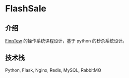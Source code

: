 # FlashSale

## 介绍

[FinnTew](https://github.com/FinnTew) 的操作系统课程设计，基于 python 的秒杀系统设计。

## 技术栈

Python, Flask, Nginx, Redis, MySQL, RabbitMQ


